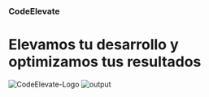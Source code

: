 ### CodeElevate
# **Elevamos tu desarrollo y optimizamos tus resultados**
![CodeElevate-Logo](https://github.com/user-attachments/assets/a943baaa-bfc2-4f26-9d5f-6d61a962949a)
![output](https://github.com/user-attachments/assets/9b971c6e-7207-4781-b378-b584329efd14)
